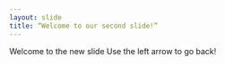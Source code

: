 ```yaml
---
layout: slide
title: “Welcome to our second slide!”
---
```

Welcome to the new slide
Use the left arrow to go back!
